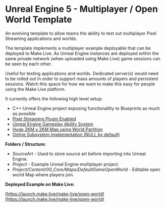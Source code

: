 # Unreal Engine 5 - Multiplayer / Open World Template

An evolving template to allow teams the ability to test out multiplayer Pixel Streaming applications and worlds.

The template implements a multiplayer example deployable that can be deployed to Make Live. As Unreal Engine instances are deployed within the same private network (when uploaded using Make Live) game sessions can be seen by each other.

Useful for testing applications and worlds.  Dedicated server(s) would need to be rolled out in order to support mass amounts of players and persistent sessions. Watch this space for how we want to make this easy for people using the Make Live platform.

It currently offers the following high level setup:

* C++ Unreal Engine project exposing functionallity to Blueprints as much as possible
* [Pixel Streaming Plugin Enabled](https://docs.unrealengine.com/5.0/en-US/pixel-streaming-in-unreal-engine/)
* [Unreal Engine Gameplay Ability System](https://docs.unrealengine.com/5.0/en-US/gameplay-ability-system-for-unreal-engine/)
* [Huge 2KM x 2KM Map using World Partition](https://docs.unrealengine.com/5.0/en-US/world-partition-in-unreal-engine/)
* [Online Subsystem Implementation (NULL by default)](https://docs.unrealengine.com/4.27/en-US/ProgrammingAndScripting/Online/)

**Folders / Structure:**

* *SourceArt* - Used to store source art before importing into Unreal Engine.
* *Project* - Example Unreal Engine multiplayer project.
* *Project/Content/00_Core/Maps/DefaultGameOpenWorld* - Editable open world Map where players join.

**Deployed Example on Make Live:**

[https://launch.make.live/make-live/open-world](https://launch.make.live/make-live/open-world)
